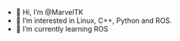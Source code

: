 - 👋 Hi, I’m @MarvelTK
- 👀 I’m interested in Linux, C++, Python and ROS.
- 🌱 I’m currently learning ROS

<!---
MarvelTK/MarvelTK is a ✨ special ✨ repository because its `README.md` (this file) appears on your GitHub profile.
You can click the Preview link to take a look at your changes.
--->
